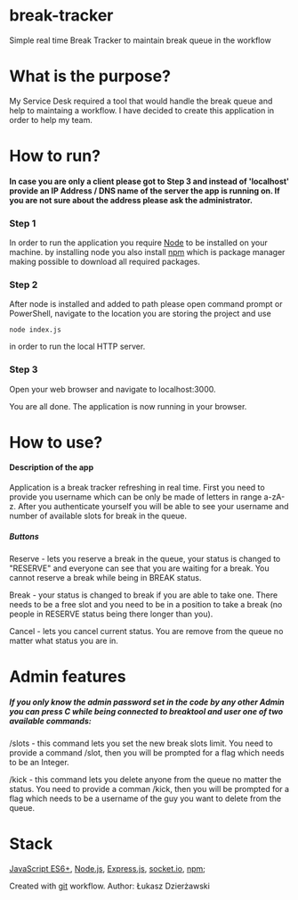 # break-tracker
Simple real time Break Tracker to maintain break queue in the workflow

# What is the purpose? 
My Service Desk required a tool that would handle the break queue and help to maintaing a workflow. I have decided to create this application in order to help my team. 

# How to run?
#### In case you are only a client please got to Step 3 and instead of 'localhost' provide an IP Address / DNS name of the server the app is running on. If you are not sure about the address please ask the administrator.
### Step 1
In order to run the application you require [Node](https://nodejs.org/en/) to be installed on your machine. by installing node you also install [npm](https://www.npmjs.com/) which is package manager making possible to download all required packages. 
### Step 2
After node is installed and added to path please open command prompt or PowerShell, navigate to the location you are storing the project and use
```
node index.js
```
in order to run the local HTTP server. 

### Step 3
Open your web browser and navigate to localhost:3000. 

You are all done. The application is now running in your browser. 

# How to use? 

#### Description of the app
Application is a break tracker refreshing in real time. First you need to provide you username which can be only be made of letters in range a-zA-z. After you authenticate yourself you will be able to see your username and number of available slots for break in the queue.
##### Buttons

Reserve - lets you reserve a break in the queue, your status is changed to "RESERVE" and everyone can see that you are waiting for a break. You cannot reserve a break while being in BREAK status.

Break - your status is changed to break if you are able to take one. There needs to be a free slot and you need to be in a position to take a break (no people in RESERVE status being there longer than you). 

Cancel - lets you cancel current status. You are remove from the queue no matter what status you are in. 

# Admin features

##### If you only know the admin password set in the code by any other Admin you can press C while being connected to breaktool and user one of two available commands:

/slots - this command lets you set the new break slots limit. You need to provide a command /slot, then you will be prompted for a flag which needs to be an Integer. 

/kick - this command lets you delete anyone from the queue no matter the status. You need to provide a comman /kick, then you will be prompted for a flag which needs to be a username of the guy you want to delete from the queue. 

# Stack

[JavaScript ES6+](https://www.ecma-international.org/default.htm), [Node.js](https://nodejs.org/en/), [Express.js](https://expressjs.com/), [socket.io](https://socket.io/), [npm](https://www.npmjs.com/);

Created with [git](https://git-scm.com/) workflow.
Author: Łukasz Dzierżawski
